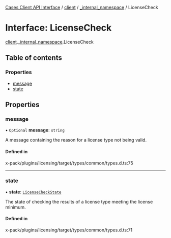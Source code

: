 [Cases Client API Interface](../README.md) / [client](../modules/client.md) / [\_internal\_namespace](../modules/client._internal_namespace.md) / LicenseCheck

# Interface: LicenseCheck

[client](../modules/client.md).[_internal_namespace](../modules/client._internal_namespace.md).LicenseCheck

## Table of contents

### Properties

- [message](client._internal_namespace.LicenseCheck.md#message)
- [state](client._internal_namespace.LicenseCheck.md#state)

## Properties

### message

• `Optional` **message**: `string`

A message containing the reason for a license type not being valid.

#### Defined in

x-pack/plugins/licensing/target/types/common/types.d.ts:75

___

### state

• **state**: [`LicenseCheckState`](../modules/client._internal_namespace.md#licensecheckstate)

The state of checking the results of a license type meeting the license minimum.

#### Defined in

x-pack/plugins/licensing/target/types/common/types.d.ts:71
